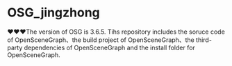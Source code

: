 # OSG_jingzhong
❤️❤️❤️The version of OSG is 3.6.5.
Tihs repository includes the soruce code of OpenSceneGraph、the build project of OpenSceneGraph、the third-party dependencies of OpenSceneGraph and the install folder for OpenSceneGraph.
